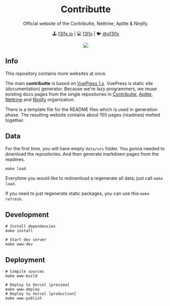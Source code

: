 <h1 align=center>Contributte</h1>

<p align=center>
Official website of the Contributte, Nettrine, Apitte & Ninjify.
</p>

<p align=center>
🕹 <a href="https://f3l1x.io">f3l1x.io</a> | 💻 <a href="https://github.com/f3l1x">f3l1x</a> | 🐦 <a href="https://twitter.com/xf3l1x">@xf3l1x</a>
</p>

<p align=center>
  <a href="https://contributte.org"><img src="https://raw.githubusercontent.com/contributte/website/master/.assets/contributte.png"></a>
</p>  

## Info

This repository contains more websites at once.

The main **contributte** is based on [VuePress 1.x](https://v1.vuepress.vuejs.org/). VuePress is static site (documentation) generator.
Because we're lazy programmers, we reuse existing docs pages from the single repositories in [Contributte](https://github.com/contributte), 
[Apitte](https://github.com/apitte), [Nettrine](https://github.com/nettrine) and [Ninjify](https://github.com/ninjify) organization.

There is a template file for the README files which is used in generation phase. The resulting website contains about 150 pages (readmes) melted together.

## Data

For the first time, you will have empty `data/vcs` folder. You gonna needed
to download the repositories. And then generate markdown pages from the readmes.

```
make load
```

Everytime you would like to redownload a regenerate all data, just call `make load`.

If you need to just regenerate static packages, you can use this `make refresh`.

## Development

```
# Install dependencies
make install
```

```
# Start dev server 
make www-dev
```


## Deployment

```
# Compile sources
make www-build
```

```
# Deploy to Vercel [preview]
make www-deploy
# Deploy to Vercel [production]
make www-publish
```
